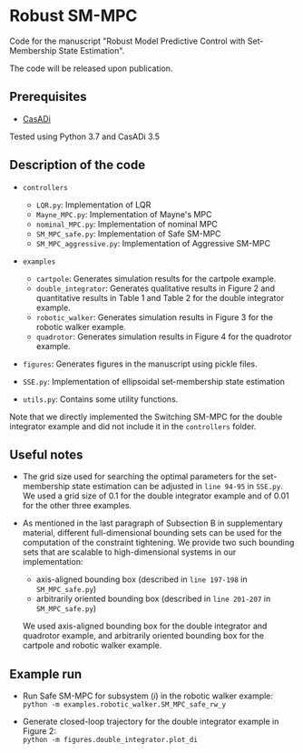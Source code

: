 # Robust SM-MPC
Code for the manuscript "Robust Model Predictive Control with Set-Membership State Estimation".

The code will be released upon publication.

## Prerequisites
* [CasADi](https://web.casadi.org/)

Tested using Python 3.7 and CasADi 3.5

## Description of the code
* `controllers`
    * `LQR.py`: Implementation of LQR
    * `Mayne_MPC.py`: Implementation of Mayne's MPC
    * `nominal_MPC.py`: Implementation of nominal MPC
    * `SM_MPC_safe.py`: Implementation of Safe SM-MPC
    * `SM_MPC_aggressive.py`: Implementation of Aggressive SM-MPC

* `examples`
    * `cartpole`: Generates simulation results for the cartpole example.
    * `double_integrator`: Generates qualitative results in Figure 2 and quantitative results in Table 1 and Table 2 for the double integrator example.
    * `robotic_walker`: Generates simulation results in Figure 3 for the robotic walker example.
    * `quadrotor`: Generates simulation results in Figure 4 for the quadrotor example.

* `figures`: Generates figures in the manuscript using pickle files.

* `SSE.py`: Implementation of ellipsoidal set-membership state estimation

* `utils.py`: Contains some utility functions.

Note that we directly implemented the Switching SM-MPC for the double integrator example and did not include it in the `controllers` folder.

## Useful notes
* The grid size used for searching the optimal parameters for the set-membership state estimation can be adjusted in `line 94-95` in `SSE.py`. We used a grid size of 0.1 for the double integrator example and of 0.01 for the other three examples.
* As mentioned in the last paragraph of Subsection B in supplementary material, different full-dimensional bounding sets can be used for the computation of the constraint tightening. We provide two such bounding sets that are scalable to high-dimensional systems in our implementation:
    * axis-aligned bounding box (described in `line 197-198` in `SM_MPC_safe.py`)
    * arbitrarily oriented bounding box (described in `line 201-207` in `SM_MPC_safe.py`)

  We used axis-aligned bounding box for the double integrator and quadrotor example, and arbitrarily oriented bounding box for the cartpole and robotic walker example.

## Example run
* Run Safe SM-MPC for subsystem (*i*) in the robotic walker example:  
  `python -m examples.robotic_walker.SM_MPC_safe_rw_y`
  
* Generate closed-loop trajectory for the double integrator example in Figure 2:  
  `python -m figures.double_integrator.plot_di`
